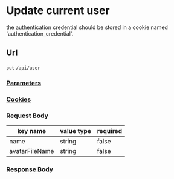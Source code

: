# Update current user

the authentication credential should be stored in a cookie named 'authentication_credential'.

## Url

`put` `/api/user`

### [Parameters](./Parameters.html)

### [Cookies](./Cookies.html)

### Request Body

key name | value type | required
--- | --- | ---
name | string | false
avatarFileName | string | false

### [Response Body](./Response.html)
